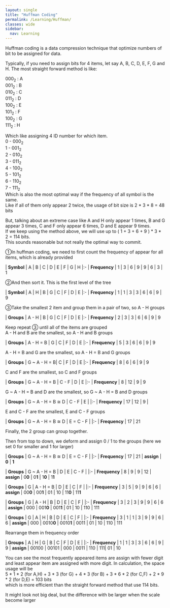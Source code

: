 ```yaml
---
layout: single
title: "Huffman Coding"
permalink: /Learning/Huffman/
classes: wide
sidebar:
  nav: Learning
---
```


Huffman coding is a data compression technique that optimize numbers of bit to be assigned for data.

Typically, if you need to assign bits for 4 items, let say A, B, C, D, E, F, G and H. The most straight forward method is like:

000<sub>2</sub> : A \
001<sub>2</sub> : B \
010<sub>2</sub> : C \
011<sub>2</sub> : D \
100<sub>2</sub> : E \
101<sub>2</sub> : F \
100<sub>2</sub> : G \
111<sub>2</sub> : H

Which like assigning 4 ID number for which item. \
0 - 000<sub>2</sub> \
1 - 001<sub>2</sub> \
2 - 010<sub>2</sub> \
3 - 011<sub>2</sub> \
4 - 100<sub>2</sub> \
5 - 101<sub>2</sub> \
6 - 110<sub>2</sub> \
7 - 111<sub>2</sub> \
Which is also the most optimal way if the frequency of all symbol is the same. \
Like if all of them only appear 2 twice, the usage of bit size is 2 \* 3 \* 8 = 48 bits

But, talking about an extreme case like A and H only appear 1 times, B and G appear 3 times, C and F only appear 6 times, D and E appear 9 times. \
If we keep using the method above, we will use up to ( 1 + 3 + 6 + 9 ) \* 3 \* 2 = 114 bits. \
This sounds reasonable but not really the optimal way to commit.

①In huffman coding, we need to first count the frequency of appear for all items, which is already provided

| **Symbol** | A | B | C | D | E | F | G | H
|:-
| **Frequency** | 1 | 3 | 6 | 9 | 9 | 6 | 3 | 1

②And then sort it. This is the first level of the tree

| **Symbol** | A | H | B | G | C | F | D | E
|:-
| **Frequency** | 1 | 1 | 3 | 3 | 6 | 6 | 9 | 9

③Take the smallest 2 item and group them in a pair of two, so A - H groups

| **Groups** | A - H | B | G | C | F | D | E
|:-
| **Frequency** | 2 | 3 | 3 | 6 | 6 | 9 | 9

Keep repeat ③ until all of the items are grouped \
A - H and B are the smallest, so A - H and B groups

| **Groups** | A - H = B | G | C | F | D | E
|:-
| **Frequency** | 5 | 3 | 6 | 6 | 9 | 9

A - H = B and G are the smallest, so A - H = B and G groups

| **Groups** | G ~ A - H = B| C | F | D | E
|:-
| **Frequency** | 8 | 6 | 6 | 9 | 9

C and F are the smallest, so C and F groups

| **Groups** | G ~ A - H = B | C - F | D | E
|:-
| **Frequency** | 8 | 12 | 9 | 9

G ~ A - H = B and D are the smallest, so G ~ A - H = B and D groups

| **Groups** | G ~ A - H = B ≅ D | C - F | E |
|:-
| **Frequency** | 17 | 12 | 9 |

E and C - F are the smallest, E and C - F groups

| **Groups** | G ~ A - H = B ≅ D | E = C - F |
|:-
| **Frequency** | 17 | 21

Finally, the 2 group can group together.

Then from top to down, we deform and assign 0 / 1 to the groups (here we set 0 for smaller and 1 for larger)

| **Groups** | G ~ A - H = B ≅ D | E = C - F |
|:-
| **Frequency** | 17 | 21
| **assign** | **0** | **1**

| **Groups** | G ~ A - H = B | D | E | C - F |
|:-
| **Frequency** | 8 | 9 | 9 | 12
| **assign** | 0**0** | 0**1** | 1**0** | 1**1**

| **Groups** | G | A - H = B | D | E | C | F |
|:-
| **Frequency** | 3 | 5 | 9 | 9 | 6 | 6
| **assign** | 00**0** | 00**1** | 01 | 10 | 11**0** | 11**1**

| **Groups** | G | A - H | B | D | E | C | F |
|:-
| **Frequency** | 3 | 2 | 3 | 9 | 9 | 6 | 6
| **assign** | 000 | 001**0** | 001**1** | 01 | 10 | 110 | 111

| **Groups** | G | A | H | B | D | E | C | F |
|:-
| **Frequency** | 3 | 1 | 1 | 3 | 9 | 9 | 6 | 6
| **assign** | 000 | 0010**0** | 0010**1** | 0011 | 01 | 10 | 110 | 111

Rearrange them in frequency order

| **Groups** | A | H | G | B | C | F | D | E |
|:-
| **Frequency** | 1 | 1 | 3 | 3 | 6 | 6 | 9 | 9
| **assign** | 00100 | 00101 | 000 | 0011 | 110 | 111| 01 | 10

You can see the most frequently appeared items are assign with fewer digit and least appear item are assigned with more digit.
In calculation, the space usage will be \
5 \* 1 \* 2 (for A,H) + 3 \* 3 (for G) + 4 \* 3 (for B) + 3 \* 6 \* 2 (for C,F) + 2 \* 9 \* 2 (for D,E) = 103 bits \
which is more efficient than the straight forward method that use 114 bits.

It might look not big deal, but the difference with be larger when the scale become larger

